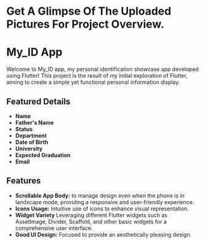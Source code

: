 # Get A Glimpse Of The Uploaded Pictures For Project Overview.

# My_ID App

Welcome to My_ID app, my personal identification showcase app developed using Flutter! This project is the result of my initial exploration of Flutter, aiming to create a simple yet functional personal information display.

## Featured Details
- **Name**
- **Father's Name**
- **Status**
- **Department**
- **Date of Birth**
- **University**
- **Expected Graduation**
- **Email**

## Features
- **Scrollable App Body:** to manage design even when the phone is in landscape mode, providing a responsive and user-friendly experience.  
- **Icons Usage:** Intuitive use of icons to enhance visual representation.
- **Widget Variety** Leveraging different Flutter widgets such as AssetImage, Divider, Scaffold, and other basic widgets for a comprehensive user interface.
- **Good UI Design:** Focused to provide an aesthetically pleasing design.
